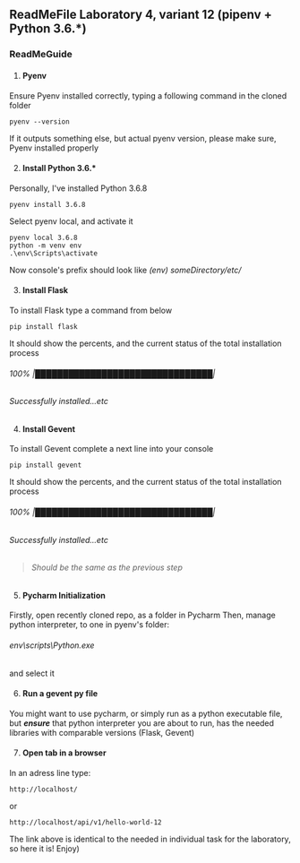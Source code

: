 ReadMeFile
Laboratory 4, variant 12 (pipenv + Python 3.6.*)
-------------


### ReadMeGuide

1. #### Pyenv
Ensure Pyenv installed correctly, typing a following command in the cloned folder
```
pyenv --version
```
If it outputs something else, but actual pyenv version, please make sure, Pyenv installed properly

2. #### Install Python 3.6.*
Personally, I've installed Python 3.6.8
```
pyenv install 3.6.8
```
Select pyenv local, and activate it
```
pyenv local 3.6.8
python -m venv env
.\env\Scripts\activate
```
Now console's prefix should look like
_(env)_ *someDirectory/etc/*

3. #### Install Flask 
To install Flask type a command from below
```
pip install flask
```
It should show the percents, and the current status of the total installation process
###### 100% |████████████████████████████████|
###### Successfully installed...etc

4. #### Install Gevent
To install Gevent complete a next line into your console
```
pip install gevent
```
It should show the percents, and the current status of the total installation process
###### 100% |████████████████████████████████|
###### Successfully installed...etc
> ###### Should be the same as the previous step

5. #### Pycharm Initialization
Firstly, open recently cloned repo, as a folder in Pycharm
Then, manage python interpreter, to one in pyenv's folder:
###### env\scripts\Python.exe
and select it

6. #### Run a gevent py file
You might want to use pycharm, or simply run as a python executable file, but **_ensure_** that python interpreter you are about to run, has the needed libraries with comparable versions (Flask, Gevent)

7. #### Open tab in a browser
In an adress line type:
```
http://localhost/
```
or
```
http://localhost/api/v1/hello-world-12
```
The link above is identical to the needed in individual task for the laboratory, so here it is!
Enjoy)
